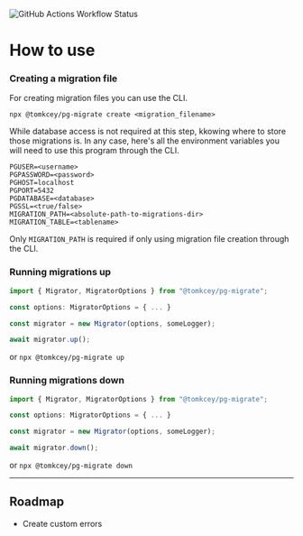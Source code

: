 ![GitHub Actions Workflow Status](https://img.shields.io/github/actions/workflow/status/tomkcey/pg-migrate/ci.yml?branch=master)

# How to use

### Creating a migration file

For creating migration files you can use the CLI.

`npx @tomkcey/pg-migrate create <migration_filename>`

While database access is not required at this step, kkowing where to store those migrations is. In any case, here's all the environment variables you will need to use this program through the CLI.

```.env
PGUSER=<username>
PGPASSWORD=<password>
PGHOST=localhost
PGPORT=5432
PGDATABASE=<database>
PGSSL=<true/false>
MIGRATION_PATH=<absolute-path-to-migrations-dir>
MIGRATION_TABLE=<tablename>
```

Only `MIGRATION_PATH` is required if only using migration file creation through the CLI.

### Running migrations up

```ts
import { Migrator, MigratorOptions } from "@tomkcey/pg-migrate";

const options: MigratorOptions = { ... }

const migrator = new Migrator(options, someLogger);

await migrator.up();
```

or `npx @tomkcey/pg-migrate up`

### Running migrations down

```ts
import { Migrator, MigratorOptions } from "@tomkcey/pg-migrate";

const options: MigratorOptions = { ... }

const migrator = new Migrator(options, someLogger);

await migrator.down();
```

or `npx @tomkcey/pg-migrate down`

---

## Roadmap

-   Create custom errors
